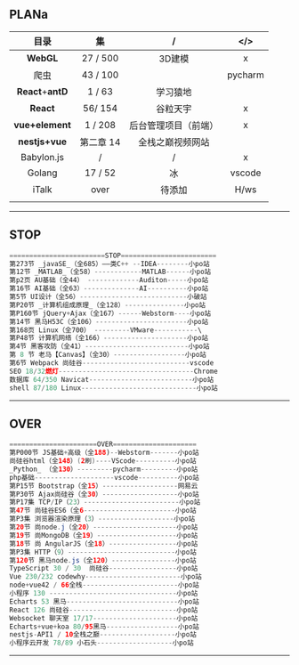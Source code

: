 ##                                                													PLANa

|        目录        |    集     |          /           |   </>   |
| :----------------: | :-------: | :------------------: | :-----: |
|     **WebGL**      | 27 / 500  |        3D建模        |    x    |
|        爬虫        | 43 / 100  |                      | pycharm |
| **React**+**antD** |  1 / 63   |       学习猿地       |         |
|     **React**      |  56/ 154  |       谷粒天宇       |    x    |
|  **vue+element**   |  1 / 208  | 后台管理项目（前端） |    x    |
|   **nestjs+vue**   | 第二章 14 |   全栈之巅视频网站   |         |
|     Babylon.js     |     /     |          /           |    x    |
|       Golang       |  17 / 52  |          冰          | vscode  |
|       iTalk        |   over    |        待添加        |  H/ws   |
|                    |           |                      |         |

---



## STOP

```JavaScript
========================STOP========================
第273节 _javaSE_（全685）——类C++ --IDEA--------小po站
第12节 _MATLAB_（全58）------------MATLAB------小po站
第p2页 AU基础（全44） -------------Auditon-----小po站
第16节 AI基础（全63）--------------AI----------小po站
第5节 UI设计（全56）---------------------------小破站
第P20节 _计算机组成原理_（全128）---------------小po站
第P160节 jQuery+Ajax（全167）------Webstorm----小po站 
第14节 黑马H53C（全106）-----------------------小po站
第168页 Linux（全700） ---------VMware-----------\
第P48节 计算机网络（全166）---------------------小po站
第4节 黑客攻防（全41）--------------------------小po站
第 8 节 老马【Canvas】（全30）------------------小po站
第6节 Webpack 尚硅谷---------------------------vscode
SEO 18/32燃灯----------------------------------Chrome
数据库 64/350 Navicat--------------------------小po站
shell 87/180 Linux-----------------------------小po站
```

---



## OVER

```java
======================OVER=====================
第P000节 JS基础+高级（全188)--Webstorm-------小po站
尚硅谷html（全148）(2刷)----VScode----------小po站
_Python_ （全130）---------pycharm---------小po站
php基础--------------------vscode----------小po站
第P15节 Bootstrap（全15）-------------------网易云
第P30节 Ajax尚硅谷（全30）-------------------小po站
第P17集 TCP/IP（23）------------------------小po站
第47节 尚硅谷ES6（全6-----------------------小po站
第P3集 浏览器渲染原理（3）-------------------小po站
第20节 尚node.j（全20）---------------------小po站
第19节 尚MongoDB（全19）--------------------小po站
第18节 尚 AngularJS（全18）-----------------小po站
第P3集 HTTP（9）---------------------------小po站
第120节 黑马node.js（全120）----------------小po站 
TypeScript 30 / 30  尚硅谷-----------------小po站
Vue 230/232 codewhy------------------------小po站
node+vue42 / 66全栈------------------------小po站
小程序 130 --------------------------------小po站
Echarts 53 黑马----------------------------小po站
React 126 尚硅谷---------------------------小po站
Websocket 聊天室 17/17---------------------小po站
Echarts+vue+koa 80/95黑马------------------小po站
nestjs-API1 / 10全栈之巅-------------------小po站
小程序云开发 78/89 小石头-------------------小po站
```

---





